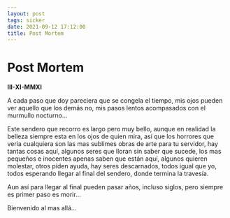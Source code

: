 ```yaml
---
layout: post
tags: sicker
date: 2021-09-12 17:12:00
title: Post Mortem
---
```


# Post Mortem

**III-XI-MMXI**

A cada paso que doy pareciera que se congela el tiempo, mis ojos pueden ver aquello que los demás no, mis pasos lentos acompasados con el murmullo nocturno...

Este sendero que recorro es largo pero muy bello, aunque en realidad la belleza siempre esta en los ojos de quien mira, así que los horrores que vería cualquiera son las mas sublimes obras de arte para tu servidor, hay tantas cosas aquí, algunos seres que lloran sin saber que sucede, los mas pequeños e inocentes apenas saben que están aquí, algunos quieren molestar, otros piden ayuda, hay seres descarnados, todos igual que yo, todos esperando llegar al final del sendero, donde termina la travesía.

Aun así para llegar al final pueden pasar años, incluso siglos, pero siempre es primer paso es morir... 

Bienvenido al mas allá...